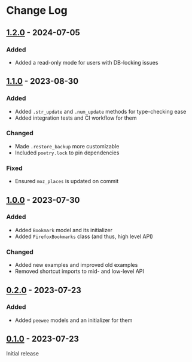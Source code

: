# Change Log

## [1.2.0](https://github.com/BURG3R5/firefox-bookmarks/releases/tag/1.2.0) - 2024-07-05

### Added

- Added a read-only mode for users with DB-locking issues

## [1.1.0](https://github.com/BURG3R5/firefox-bookmarks/releases/tag/1.1.0) - 2023-08-30

### Added

- Added `.str_update` and `.num_update` methods for type-checking ease
- Added integration tests and CI workflow for them

### Changed

- Made `.restore_backup` more customizable
- Included `poetry.lock` to pin dependencies

### Fixed

- Ensured `moz_places` is updated on commit

## [1.0.0](https://github.com/BURG3R5/firefox-bookmarks/releases/tag/1.0.0) - 2023-07-30

### Added

- Added `Bookmark` model and its initializer
- Added `FirefoxBookmarks` class (and thus, high level API)

### Changed

- Added new examples and improved old examples
- Removed shortcut imports to mid- and low-level API

## [0.2.0](https://github.com/BURG3R5/firefox-bookmarks/releases/tag/0.2.0) - 2023-07-23

### Added

- Added `peewee` models and an initializer for them

## [0.1.0](https://github.com/BURG3R5/firefox-bookmarks/releases/tag/0.1.0) - 2023-07-23

Initial release
